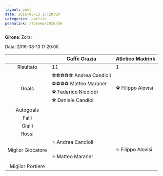 ```yaml
---
layout: post
date: 2016-08-13 17:20:00
categories: partite
permalink: /torneo/2016/56
---
```

**Girone**: Zorzi

Data: 2016-08-13 17:20:00

| | Caffè Grazia | Atletico Madrink |
|:-----:|-----|-----|
Risultato|11|1
Goals|⚽⚽⚽⚽⚽ Andrea Candioli<br/>⚽⚽⚽⚽ Matteo Maraner<br/>⚽ Federico Nicolodi<br/>⚽ Daniele Candioli|⚽ Filippo Alovisi<br/>
Autogoals||
Falli||
Gialli||
Rossi||
Miglior Giocatore|⭐ Andrea Candioli<br/><br/>⭐ Matteo Maraner<br/>|⭐ Filippo Alovisi<br/>
Miglior Portiere||